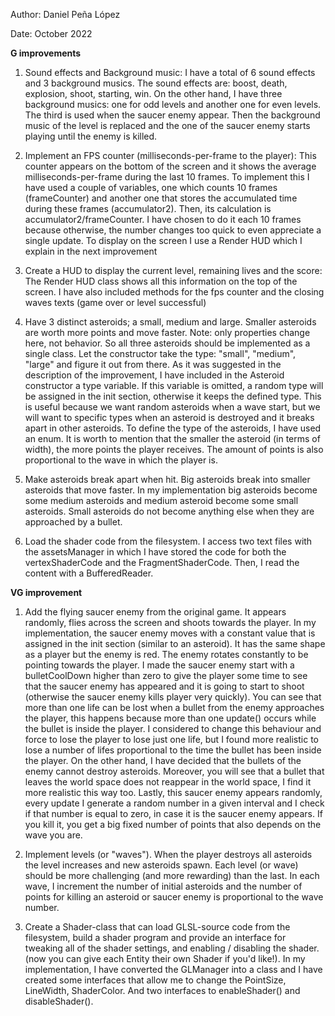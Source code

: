 Author: Daniel Peña López

Date: October 2022

**G improvements**
1. Sound effects and Background music: I have a total of 6 sound effects and 3 background musics.
   The sound effects are: boost, death, explosion, shoot, starting, win. On the other hand, I have
   three background musics: one for odd levels and another one for even levels. The third is used
   when the saucer enemy appear. Then the background music of the level is replaced and the one of
   the saucer enemy starts playing until the enemy is killed.
   
2. Implement an FPS counter (milliseconds-per-frame to the player): This counter appears on the
   bottom of the screen and it shows the average milliseconds-per-frame during the last 10 frames. 
   To implement this I have used a couple of variables, one which counts 10 frames (frameCounter) 
   and another one that stores the accumulated time during these frames (accumulator2). Then, its
   calculation is accumulator2/frameCounter. I have chosen to do it each 10 frames because
   otherwise, the number changes too quick to even appreciate a single update. To display on the
   screen I use a Render HUD which I explain in the next improvement
   
5. Create a HUD to display the current level, remaining lives and the score: The Render HUD class
   shows all this information on the top of the screen. I have also included methods for the fps 
   counter and the closing waves texts (game over or level successful)
   
6. Have 3 distinct asteroids; a small, medium and large. Smaller asteroids are worth more points 
   and move faster. Note: only properties change here, not behavior. So all three asteroids should 
   be implemented as a single class. Let the constructor take the type: "small", "medium", "large" 
   and figure it out from there.
   As it was suggested in the description of the improvement, I have included in the Asteroid 
   constructor a type variable. If this variable is omitted, a random type will be assigned in
   the init section, otherwise it keeps the defined type. This is useful because we want random
   asteroids when a wave start, but we will want to specific types when an asteroid is destroyed and
   it breaks apart in other asteroids.
   To define the type of the asteroids, I have used an enum.
   It is worth to mention that the smaller the asteroid (in terms of width), the more points the
   player receives. The amount of points is also proportional to the wave in which the player is.

7. Make asteroids break apart when hit. Big asteroids break into smaller asteroids that move faster.
   In my implementation big asteroids become some medium asteroids and medium asteroid become some
   small asteroids. Small asteroids do not become anything else when they are approached by a bullet.
   
10. Load the shader code from the filesystem. I access two text files with the assetsManager in which
   I have stored the code for both the vertexShaderCode and the FragmentShaderCode. Then, I read the
    content with a BufferedReader.

**VG improvement**
1. Add the flying saucer enemy from the original game. It appears randomly, flies across the screen
   and shoots towards the player. In my implementation, the saucer enemy moves with a constant value
   that is assigned in the init section (similar to an asteroid). It has the same shape as a player
   but the enemy is red. The enemy rotates constantly to be pointing towards the player. I made the
   saucer enemy start with a bulletCoolDown higher than zero to give the player some time to see that
   the saucer enemy has appeared and it is going to start to shoot (otherwise the saucer enemy kills
   player very quickly).
   You can see that more than one life can be lost when a bullet from the enemy approaches the
   player, this happens because more than one update() occurs while the bullet is inside the player.
   I considered to change this behaviour and force to lose the player to lose just one life, but I 
   found more realistic to lose a number of lifes proportional to the time the bullet has been inside
   the player.
   On the other hand, I have decided that the bullets of the enemy cannot destroy asteroids.
   Moreover, you will see that a bullet that leaves the world space does not reappear in the world
   space, I find it more realistic this way too.
   Lastly, this saucer enemy appears randomly, every update I generate a random number in a given
   interval and I check if that number is equal to zero, in case it is the saucer enemy appears.
   If you kill it, you get a big fixed number of points that also depends on the wave you are.
   
2. Implement levels (or "waves"). When the player destroys all asteroids the level increases 
   and new asteroids spawn. Each level (or wave) should be more challenging (and more rewarding)
   than the last.
   In each wave, I increment the number of initial asteroids and the number of points for killing
   an asteroid or saucer enemy is proportional to the wave number.
   
3. Create a Shader-class that can load GLSL-source code from the filesystem, build a shader 
   program and provide an interface for tweaking all of the shader settings, and 
   enabling / disabling the shader. (now you can give each Entity their own Shader
   if you'd like!).
   In my implementation, I have converted the GLManager into a class and I have created some
   interfaces that allow me to change the PointSize, LineWidth, ShaderColor. And two interfaces to
   enableShader() and disableShader().